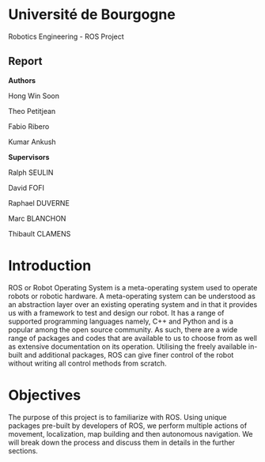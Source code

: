 # Université de Bourgogne

Robotics Engineering - ROS Project

## Report

__Authors__

Hong Win Soon

Theo Petitjean

Fabio Ribero

Kumar Ankush

__Supervisors__

Ralph SEULIN

David FOFI

Raphael DUVERNE

Marc BLANCHON

Thibault CLAMENS

# Introduction

ROS or Robot Operating System is a meta-operating system used to operate robots or robotic hardware. A meta-operating system can be understood as an abstraction layer over an existing operating system and in that it provides us with a framework to test and design our robot.
It has a range of supported programming languages namely, C++ and Python and is a popular among the open source community. As such, there are a wide range of packages and codes that are available to us to choose from as well as extensive documentation on its operation. Utilising the freely available in-built and additional packages, ROS can give finer control of the robot without writing all control methods from scratch.


# Objectives
The purpose of this project is to familiarize with ROS. Using unique packages pre-built by developers of ROS, we perform multiple actions of movement, localization, map building and then autonomous navigation. We will break down the process and discuss them in details in the further sections.
